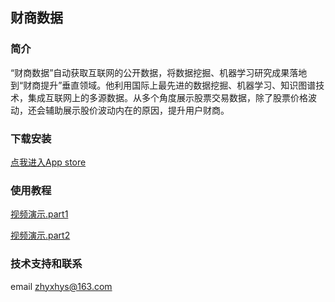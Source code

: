 ## 财商数据

### 简介
“财商数据”自动获取互联网的公开数据，将数据挖掘、机器学习研究成果落地到“财商提升”垂直领域。他利用国际上最先进的数据挖掘、机器学习、知识图谱技术，集成互联网上的多源数据。从多个角度展示股票交易数据，除了股票价格波动，还会辅助展示股价波动内在的原因，提升用户财商。

### 下载安装
[点我进入App store]()

### 使用教程
[视频演示.part1](part1.mp4)

[视频演示.part2](part2.mp4)


### 技术支持和联系
email zhyxhys@163.com
